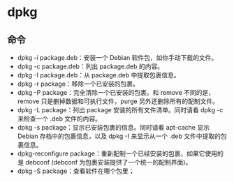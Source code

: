 # dpkg

命令
----------
* dpkg -i package.deb：安装一个 Debian 软件包，如你手动下载的文件。
* dpkg -c package.deb：列出 package.deb 的内容。
* dpkg -I package.deb：从 package.deb 中提取包裹信息。
* dpkg -r package：移除一个已安装的包裹。
* dpkg -P package：完全清除一个已安装的包裹。和 remove 不同的是，remove 只是删掉数据和可执行文件，purge 另外还删除所有的配制文件。
* dpkg -L package：列出 package 安装的所有文件清单。同时请看 dpkg -c 来检查一个 .deb 文件的内容。
* dpkg -s package：显示已安装包裹的信息。同时请看 apt-cache 显示 Debian 存档中的包裹信息，以及 dpkg -I 来显示从一个 .deb 文件中提取的包裹信息。
* dpkg-reconfigure package：重新配制一个已经安装的包裹，如果它使用的是 debconf (debconf 为包裹安装提供了一个统一的配制界面)。
* dpkg -S package：查看软件在哪个包里；
